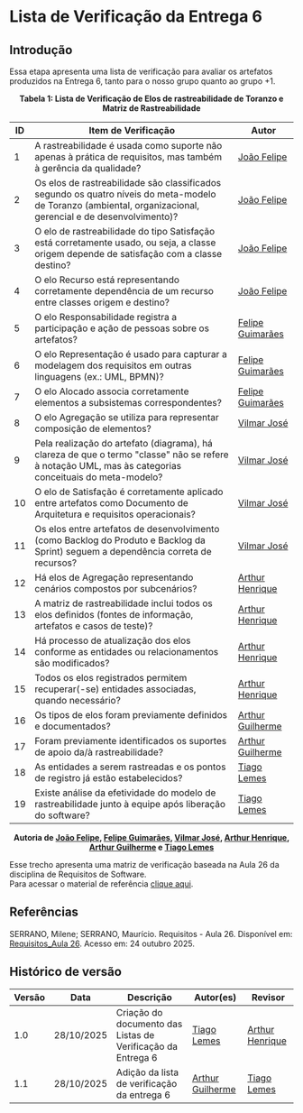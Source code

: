 # Lista de Verificação da Entrega 6 

## Introdução

Essa etapa apresenta uma lista de verificação para avaliar os artefatos produzidos na Entrega 6, tanto para o nosso grupo quanto ao grupo +1.  

<div align="center"><strong>Tabela 1: Lista de Verificação de  Elos de rastreabilidade de Toranzo e  Matriz de Rastreabilidade</strong></div>

| ID  | Item de Verificação | Autor |
|-----|---------------------|-------|
| 1   | A rastreabilidade é usada como suporte não apenas à prática de requisitos, mas também à gerência da qualidade? | [João Felipe](https://github.com/MrBolt2005) |
| 2   | Os elos de rastreabilidade são classificados segundo os quatro níveis do meta-modelo de Toranzo (ambiental, organizacional, gerencial e de desenvolvimento)? | [João Felipe](https://github.com/MrBolt2005) |
| 3   | O elo de rastreabilidade do tipo Satisfação está corretamente usado, ou seja, a classe origem depende de satisfação com a classe destino? | [João Felipe](https://github.com/MrBolt2005) |
| 4   | O elo Recurso está representando corretamente dependência de um recurso entre classes origem e destino? | [João Felipe](https://github.com/MrBolt2005) |
| 5   | O elo Responsabilidade registra a participação e ação de pessoas sobre os artefatos? | [Felipe Guimarães](https://github.com/felipegf1) |
| 6   | O elo Representação é usado para capturar a modelagem dos requisitos em outras linguagens (ex.: UML, BPMN)? | [Felipe Guimarães](https://github.com/felipegf1) |
| 7   | O elo Alocado associa corretamente elementos a subsistemas correspondentes? | [Felipe Guimarães](https://github.com/felipegf1) |
| 8   | O elo Agregação se utiliza para representar composição de elementos? | [Vilmar José](https://github.com/VilmarFagundes) |
| 9   | Pela realização do artefato (diagrama), há clareza de que o termo "classe" não se refere à notação UML, mas às categorias conceituais do meta-modelo? | [Vilmar José](https://github.com/VilmarFagundes) |
| 10  | O elo de Satisfação é corretamente aplicado entre artefatos como Documento de Arquitetura e requisitos operacionais? | [Vilmar José](https://github.com/VilmarFagundes) |
| 11  | Os elos entre artefatos de desenvolvimento (como Backlog do Produto e Backlog da Sprint) seguem a dependência correta de recursos? | [Vilmar José](https://github.com/VilmarFagundes) |
| 12  | Há elos de Agregação representando cenários compostos por subcenários? | [Arthur Henrique](https://github.com/arthurhvieira1) |
| 13  | A matriz de rastreabilidade inclui todos os elos definidos (fontes de informação, artefatos e casos de teste)? | [Arthur Henrique](https://github.com/arthurhvieira1) |
| 14  | Há processo de atualização dos elos conforme as entidades ou relacionamentos são modificados? | [Arthur Henrique](https://github.com/arthurhvieira1) |
| 15  | Todos os elos registrados permitem recuperar(-se) entidades associadas, quando necessário? | [Arthur Henrique](https://github.com/arthurhvieira1) |
| 16  | Os tipos de elos foram previamente definidos e documentados? | [Arthur Guilherme](https://github.com/ArthurGuilher62) |
| 17  | Foram previamente identificados os suportes de apoio da/à rastreabilidade? | [Arthur Guilherme](https://github.com/ArthurGuilher62) |
| 18  | As entidades a serem rastreadas e os pontos de registro já estão estabelecidos? | [Tiago Lemes](https://github.com/TiagoTeixeira-2005) |
| 19  | Existe análise da efetividade do modelo de rastreabilidade junto à equipe após liberação do software? | [Tiago Lemes](https://github.com/TiagoTeixeira-2005) |

<div align="center">
    <strong>
        Autoria de 
        <a href="https://github.com/MrBolt2005">João Felipe</a>,
        <a href="https://github.com/felipegf1">Felipe Guimarães</a>,
        <a href="https://github.com/VilmarFagundes">Vilmar José</a>,
        <a href="https://github.com/arthurhvieira1">Arthur Henrique</a>,
        <a href="https://github.com/ArthurGuilher62">Arthur Guilherme</a> e
        <a href="https://github.com/TiagoTeixeira-2005">Tiago Lemes</a>
    </strong>
</div>

Esse trecho apresenta uma matriz de verificação baseada na Aula 26 da disciplina de Requisitos de Software.  
Para acessar o material de referência [clique aqui](../arquivos/ListaVerificaçãoElosToranzo.pdf).

## Referências

SERRANO, Milene; SERRANO, Maurício. Requisitos - Aula 26. Disponível em: [Requisitos_Aula 26](../arquivos/Requisitos%20-%20aula26-milene-modelagem.pdf). Acesso em: 24 outubro 2025.

## Histórico de versão

| Versão | Data | Descrição | Autor(es) | Revisor |
|--------|------|-----------|-----------|---------|
| 1.0    | 28/10/2025 | Criação do documento das Listas de Verificação da Entrega 6 | [Tiago Lemes](https://github.com/TiagoTeixeira-2005) |  [Arthur Henrique](https://github.com/arthurhvieira1) |
|1.1     | 28/10/2025| Adição da lista de verificação da entrega 6|[Arthur Guilherme](https://github.com/ArthurGuilher62)|  [Tiago Lemes](https://github.com/TiagoTeixeira-2005) |
